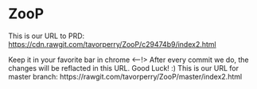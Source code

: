 # ZooP

This is our URL to PRD: https://cdn.rawgit.com/tavorperry/ZooP/c29474b9/index2.html
<!--> Keep it in your favorite bar in chrome <--!>

After every commit we do, the changes will be reflacted in this URL.

Good Luck! :)

This is our URL for master branch: https://rawgit.com/tavorperry/ZooP/master/index2.html

